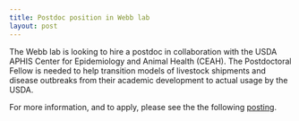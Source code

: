 ```yaml
---
title: Postdoc position in Webb lab
layout: post
---
```


The Webb lab is looking to hire a postdoc in collaboration with the USDA APHIS Center for Epidemiology and Animal Health (CEAH).
The Postdoctoral Fellow is needed to help transition models of livestock shipments and disease outbreaks from their academic development to actual usage by the USDA.

For more information, and to apply, please see the the following [posting](https://jobs.colostate.edu/postings/51792).
